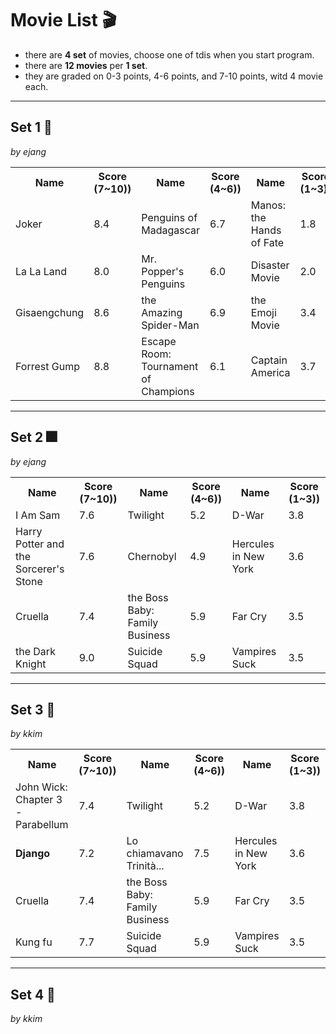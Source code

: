 # Movie List 🎬
- there are **4 set** of movies, choose one of tdis when you start program.
- there are **12 movies** per **1 set**.
- they are graded on 0-3 points, 4-6 points, and 7-10 points, witd 4 movie each.

<hr/>

## Set 1 🌠
*by ejang*  
<table width="800%" text-align="center"><tbody>
	<tr>
		<th>Name</th><th>Score (7~10))</th>
		<th>Name</th><th>Score (4~6))</th>
		<th>Name</th><th>Score (1~3))</th>
	</tr>
	<tr>
		<td>Joker</td><td>8.4</td>
		<td>Penguins of Madagascar</td><td>6.7</td>
		<td>Manos: the Hands of Fate</td><td>1.8</td>
	</tr>
	<tr>
		<td>La La Land</td><td>8.0</td>
		<td>Mr. Popper's Penguins</td><td>6.0</td>
		<td>Disaster Movie</td><td>2.0</td>
	</tr>
	<tr>
		<td>Gisaengchung</td><td>8.6</td>
		<td>the Amazing Spider-Man</td><td>6.9</td>
		<td>the Emoji Movie</td><td>3.4</td>
	</tr>
	<tr>
		<td>Forrest Gump</td><td>8.8</td>
		<td>Escape Room: Tournament of Champions</td><td>6.1</td>
		<td>Captain America</td><td>3.7</td>
	</tr>
</tbody></table>
<hr/>

## Set 2 🎆
*by ejang*  
<table width="800%" text-align="center"><tbody>
	<tr>
		<th>Name</th><th>Score (7~10))</th>
		<th>Name</th><th>Score (4~6))</th>
		<th>Name</th><th>Score (1~3))</th>
	</tr>
	<tr>
		<td>I Am Sam</td><td>7.6</td>
		<td>Twilight</td><td>5.2</td>
		<td>D-War</td><td>3.8</td>
	</tr>
	<tr>
		<td>Harry Potter and the Sorcerer's Stone</td><td>7.6</td>
		<td>Chernobyl</td><td>4.9</td>
		<td>Hercules in New York</td><td>3.6</td>
	</tr>
	<tr>
		<td>Cruella</td><td>7.4</td>
		<td>the Boss Baby: Family Business</td><td>5.9</td>
		<td>Far Cry</td><td>3.5</td>
	</tr>
	<tr>
		<td>the Dark Knight</td><td>9.0</td>
		<td>Suicide Squad</td><td>5.9</td>
		<td>Vampires Suck</td><td>3.5</td>
	</tr>
</tbody></table>
<hr/>


## Set 3 🌃
*by kkim*  

<table widtd="800%" text-align="center"><tbody>
	<tr>
		<th>Name</th><th>Score (7~10))</th>
		<th>Name</th><th>Score (4~6))</th>
		<th>Name</th><th>Score (1~3))</th>
	</tr>
	<tr>
		<td>John Wick: Chapter 3 - Parabellum</td><td>7.4</td>
		<td>Twilight</td><td>5.2</td>
		<td>D-War</td><td>3.8</td>
	</tr>
	<tr>
		<td><b>Django</b></td><td>7.2</td>
		<td>Lo chiamavano Trinità...</td><td>7.5</td>
		<td>Hercules in New York</td><td>3.6</td>
	</tr>
	<tr>
		<td>Cruella</td><td>7.4</td>
		<td>the Boss Baby: Family Business</td><td>5.9</td>
		<td>Far Cry</td><td>3.5</td>
	</tr>
	<tr>
		<td>Kung fu</td><td>7.7</td>
		<td>Suicide Squad</td><td>5.9</td>
		<td>Vampires Suck</td><td>3.5</td>
	</tr>
</tbody></table>
<hr/>

## Set 4 🌄
*by kkim*  
